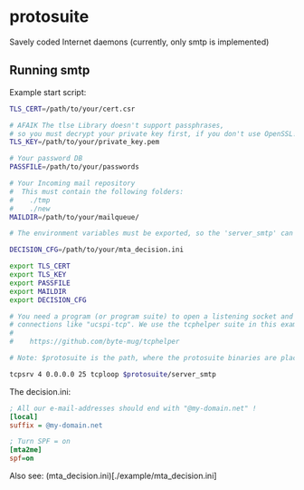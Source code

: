 # protosuite
Savely coded Internet daemons (currently, only smtp is implemented)



## Running smtp

Example start script:
```sh
TLS_CERT=/path/to/your/cert.csr

# AFAIK The tlse Library doesn't support passphrases,
# so you must decrypt your private key first, if you don't use OpenSSL!
TLS_KEY=/path/to/your/private_key.pem

# Your password DB
PASSFILE=/path/to/your/passwords

# Your Incoming mail repository
#  This must contain the following folders:
#    ./tmp
#    ./new
MAILDIR=/path/to/your/mailqueue/

# The environment variables must be exported, so the 'server_smtp' can see them.

DECISION_CFG=/path/to/your/mta_decision.ini

export TLS_CERT
export TLS_KEY
export PASSFILE
export MAILDIR
export DECISION_CFG

# You need a program (or program suite) to open a listening socket and accept
# connections like "ucspi-tcp". We use the tcphelper suite in this example.
#
#    https://github.com/byte-mug/tcphelper

# Note: $protosuite is the path, where the protosuite binaries are placed.

tcpsrv 4 0.0.0.0 25 tcploop $protosuite/server_smtp


```

The decision.ini:

```ini
; All our e-mail-addresses should end with "@my-domain.net" !
[local]
suffix = @my-domain.net

; Turn SPF = on
[mta2me]
spf=on
```

Also see: (mta_decision.ini)[./example/mta_decision.ini]
